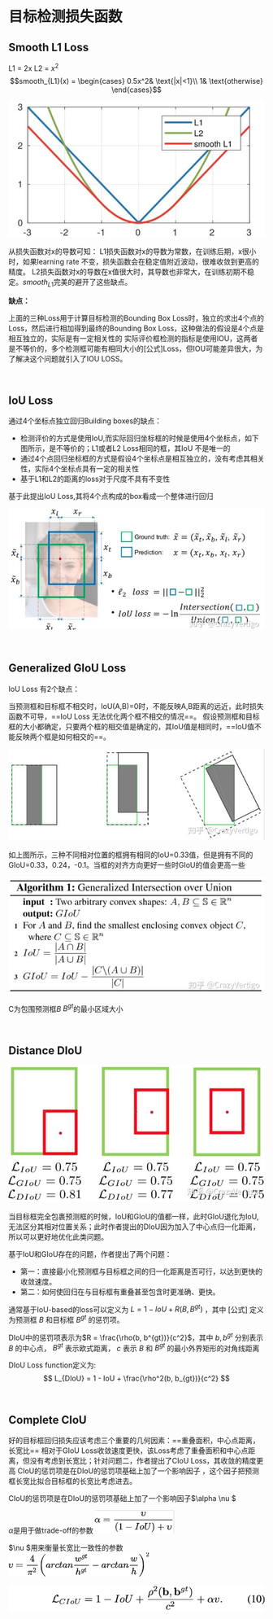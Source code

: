 # 目标检测损失函数

## Smooth L1 Loss
L1 = 2x
L2 = $x^2$
$$smooth_{L1}(x) = 
\begin{cases}
0.5x^2& \text{|x|<1}\\
1& \text{otherwise}
\end{cases}$$

![](media/15892733384251/15892739382626.jpg)


从损失函数对x的导数可知： L1损失函数对x的导数为常数，在训练后期，x很小时，如果learning rate 不变，损失函数会在稳定值附近波动，很难收敛到更高的精度。 L2损失函数对x的导数在x值很大时，其导数也非常大，在训练初期不稳定。$smooth_{L1}$完美的避开了这些缺点。



**缺点：**

上面的三种Loss用于计算目标检测的Bounding Box Loss时，独立的求出4个点的Loss，然后进行相加得到最终的Bounding Box Loss，这种做法的假设是4个点是相互独立的，实际是有一定相关性的
实际评价框检测的指标是使用IOU，这两者是不等价的，多个检测框可能有相同大小的[公式]Loss，但IOU可能差异很大，为了解决这个问题就引入了IOU LOSS。

<br>

## IoU Loss

通过4个坐标点独立回归Building boxes的缺点：

- 检测评价的方式是使用IoU,而实际回归坐标框的时候是使用4个坐标点，如下图所示，是不等价的；L1或者L2 Loss相同的框，其IoU 不是唯一的
- 通过4个点回归坐标框的方式是假设4个坐标点是相互独立的，没有考虑其相关性，实际4个坐标点具有一定的相关性
- 基于L1和L2的距离的loss对于尺度不具有不变性

基于此提出IoU Loss,其将4个点构成的box看成一个整体进行回归

![](media/15892733384251/15892743087638.jpg)



<br>

## Generalized GIoU Loss
IoU Loss 有2个缺点：

当预测框和目标框不相交时，IoU(A,B)=0时，不能反映A,B距离的远近，此时损失函数不可导，==IoU Loss 无法优化两个框不相交的情况==。
假设预测框和目标框的大小都确定，只要两个框的相交值是确定的，其IoU值是相同时，==IoU值不能反映两个框是如何相交的==。

![](media/15892733384251/15892744195581.jpg)

如上图所示，三种不同相对位置的框拥有相同的IoU=0.33值，但是拥有不同的GIoU=0.33，0.24，-0.1。当框的对齐方向更好一些时GIoU的值会更高一些

![](media/15892733384251/15892744451822.jpg)


C为包围预测框$B$ $B^{gt}$的最小区域大小

<br>

## Distance DIoU
![](media/15892733384251/15892745932262.jpg)

当目标框完全包裹预测框的时候，IoU和GIoU的值都一样，此时GIoU退化为IoU, 无法区分其相对位置关系；此时作者提出的DIoU因为加入了中心点归一化距离，所以可以更好地优化此类问题。

基于IoU和GIoU存在的问题，作者提出了两个问题：
- 第一：直接最小化预测框与目标框之间的归一化距离是否可行，以达到更快的收敛速度。
- 第二：如何使回归在与目标框有重叠甚至包含时更准确、更快。


通常基于IoU-based的loss可以定义为 $L = 1 - IoU +R(B, B^{gt})$ ，其中 [公式] 定义为预测框 $B$ 和目标框 $B^{gt}$ 的惩罚项。

DIoU中的惩罚项表示为$R = \frac{\rho(b, b^{gt})}{c^2}$，其中 $b, b^{gt}$ 分别表示 $B$ 的中心点， $B^{gt}$ 表示欧式距离， $c$ 表示 $B$ 和 $B^{gt}$ 的最小外界矩形的对角线距离

DIoU Loss function定义为:
$$ L_{DIoU} = 1 - IoU + \frac{\rho^2(b, b_{gt})}{c^2} $$


<br>

## Complete CIoU

好的目标框回归损失应该考虑三个重要的几何因素：==重叠面积，中心点距离，长宽比==
相对于GIoU Loss收敛速度更快，该Loss考虑了重叠面积和中心点距离，但没有考虑到长宽比；针对问题二，作者提出了CIoU Loss，其收敛的精度更高
CIoU的惩罚项是在DIoU的惩罚项基础上加了一个影响因子 ，这个因子把预测框长宽比拟合目标框的长宽比考虑进去。

CIoU的惩罚项是在DIoU的惩罚项基础上加了一个影响因子$\alpha \nu $

$\alpha$是用于做trade-off的参数
![](media/15892733384251/15892760687578.jpg)

$\nu $用来衡量长宽比一致性的参数
![](media/15892733384251/15892760798111.jpg)


![](media/15892733384251/15984068513455.png)

